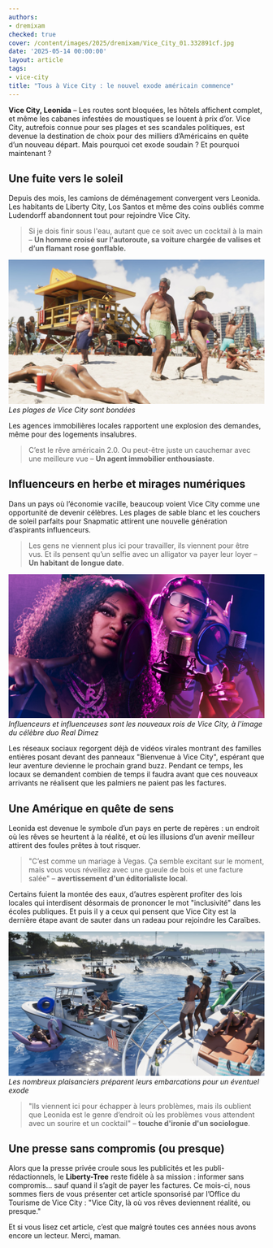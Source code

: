 ```yaml
---
authors:
- dremixam
checked: true
cover: /content/images/2025/dremixam/Vice_City_01.332891cf.jpg
date: '2025-05-14 00:00:00'
layout: article
tags:
- vice-city
title: "Tous à Vice City : le nouvel exode américain commence"
---
```


**Vice City, Leonida** – Les routes sont bloquées, les hôtels affichent complet, et même les cabanes infestées de moustiques se louent à prix d’or. Vice City, autrefois connue pour ses plages et ses scandales politiques, est devenue la destination de choix pour des milliers d’Américains en quête d’un nouveau départ. Mais pourquoi cet exode soudain ? Et pourquoi maintenant ?  

## Une fuite vers le soleil

Depuis des mois, les camions de déménagement convergent vers Leonida. Les habitants de Liberty City, Los Santos et même des coins oubliés comme Ludendorff abandonnent tout pour rejoindre Vice City.  

> Si je dois finir sous l'eau, autant que ce soit avec un cocktail à la main – **Un homme croisé sur l'autoroute, sa voiture chargée de valises et d’un flamant rose gonflable.**

![Les plages de Vice City sont bondées](/content/images/2025/dremixam/Vice_City_05.e8171acb.jpg)
_Les plages de Vice City sont bondées_

Les agences immobilières locales rapportent une explosion des demandes, même pour des logements insalubres.  
> C’est le rêve américain 2.0. Ou peut-être juste un cauchemar avec une meilleure vue – **Un agent immobilier enthousiaste**.

## Influenceurs en herbe et mirages numériques

Dans un pays où l’économie vacille, beaucoup voient Vice City comme une opportunité de devenir célèbres. Les plages de sable blanc et les couchers de soleil parfaits pour Snapmatic attirent une nouvelle génération d’aspirants influenceurs.  

> Les gens ne viennent plus ici pour travailler, ils viennent pour être vus. Et ils pensent qu’un selfie avec un alligator va payer leur loyer – **Un habitant de longue date**.

![Influenceurs et influenceuses sont les nouveaux rois de Vice City, à l'image du célèbre duo Real Dimez](/content/images/2025/dremixam/Real_Dimez_04.457b11b3.jpg)
_Influenceurs et influenceuses sont les nouveaux rois de Vice City, à l'image du célèbre duo Real Dimez_

Les réseaux sociaux regorgent déjà de vidéos virales montrant des familles entières posant devant des panneaux "Bienvenue à Vice City", espérant que leur aventure devienne le prochain grand buzz. Pendant ce temps, les locaux se demandent combien de temps il faudra avant que ces nouveaux arrivants ne réalisent que les palmiers ne paient pas les factures.

## Une Amérique en quête de sens

Leonida est devenue le symbole d’un pays en perte de repères : un endroit où les rêves se heurtent à la réalité, et où les illusions d’un avenir meilleur attirent des foules prêtes à tout risquer.  

> "C’est comme un mariage à Vegas. Ça semble excitant sur le moment, mais vous vous réveillez avec une gueule de bois et une facture salée" – **avertissement d'un éditorialiste local**.

Certains fuient la montée des eaux, d’autres espèrent profiter des lois locales qui interdisent désormais de prononcer le mot "inclusivité" dans les écoles publiques. Et puis il y a ceux qui pensent que Vice City est la dernière étape avant de sauter dans un radeau pour rejoindre les Caraïbes.  

![Les nombreux plaisanciers préparent leurs embarcations pour un éventuel exode](/content/images/2025/dremixam/Leonida_Keys_05.cf35e824.jpg)
_Les nombreux plaisanciers préparent leurs embarcations pour un éventuel exode_

> "Ils viennent ici pour échapper à leurs problèmes, mais ils oublient que Leonida est le genre d’endroit où les problèmes vous attendent avec un sourire et un cocktail" – **touche d'ironie d'un sociologue**.

## Une presse sans compromis (ou presque)

Alors que la presse privée croule sous les publicités et les publi-rédactionnels, le **Liberty-Tree** reste fidèle à sa mission : informer sans compromis… sauf quand il s’agit de payer les factures. Ce mois-ci, nous sommes fiers de vous présenter cet article sponsorisé par l’Office du Tourisme de Vice City : "Vice City, là où vos rêves deviennent réalité, ou presque."

Et si vous lisez cet article, c’est que malgré toutes ces années nous avons encore un lecteur. Merci, maman.